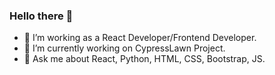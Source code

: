 ### Hello there 👋
- 🔭 I’m working as a React Developer/Frontend Developer.
- 🔭 I’m currently working on CypressLawn Project.
- 💬 Ask me about React, Python, HTML, CSS, Bootstrap, JS.
